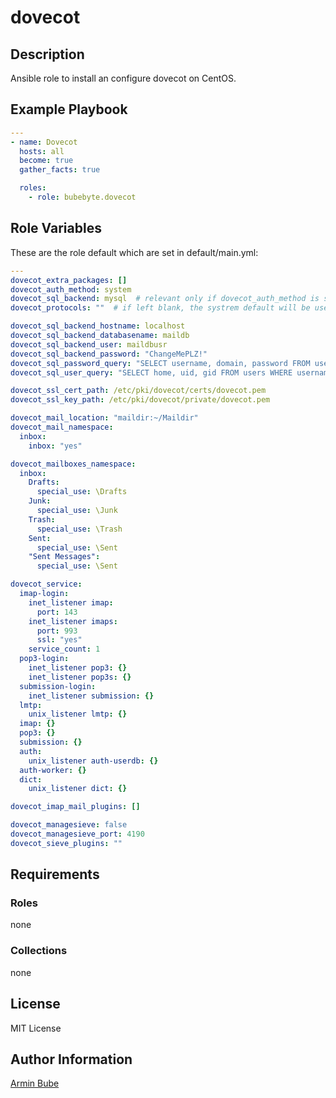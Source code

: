 # dovecot

## Description
Ansible role to install an configure dovecot on CentOS.

## Example Playbook
```YAML
---
- name: Dovecot
  hosts: all
  become: true
  gather_facts: true

  roles:
    - role: bubebyte.dovecot
```

## Role Variables
These are the role default which are set in default/main.yml:
```YAML
---
dovecot_extra_packages: []
dovecot_auth_method: system
dovecot_sql_backend: mysql  # relevant only if dovecot_auth_method is set to sql
dovecot_protocols: ""  # if left blank, the systrem default will be used

dovecot_sql_backend_hostname: localhost
dovecot_sql_backend_databasename: maildb
dovecot_sql_backend_user: maildbusr
dovecot_sql_backend_password: "ChangeMePLZ!"
dovecot_sql_password_query: "SELECT username, domain, password FROM users WHERE username = '%Ln' AND domain = '%Ld' AND active = 'Y'"
dovecot_sql_user_query: "SELECT home, uid, gid FROM users WHERE username = '%Ln' AND domain = '%Ld' AND active = 'Y'"

dovecot_ssl_cert_path: /etc/pki/dovecot/certs/dovecot.pem
dovecot_ssl_key_path: /etc/pki/dovecot/private/dovecot.pem

dovecot_mail_location: "maildir:~/Maildir"
dovecot_mail_namespace:
  inbox:
    inbox: "yes"

dovecot_mailboxes_namespace:
  inbox:
    Drafts:
      special_use: \Drafts
    Junk:
      special_use: \Junk
    Trash:
      special_use: \Trash
    Sent:
      special_use: \Sent
    "Sent Messages":
      special_use: \Sent

dovecot_service:
  imap-login:
    inet_listener imap:
      port: 143
    inet_listener imaps:
      port: 993
      ssl: "yes"
    service_count: 1
  pop3-login:
    inet_listener pop3: {}
    inet_listener pop3s: {}
  submission-login:
    inet_listener submission: {}
  lmtp:
    unix_listener lmtp: {}
  imap: {}
  pop3: {}
  submission: {}
  auth:
    unix_listener auth-userdb: {}
  auth-worker: {}
  dict:
    unix_listener dict: {}

dovecot_imap_mail_plugins: []

dovecot_managesieve: false
dovecot_managesieve_port: 4190
dovecot_sieve_plugins: ""
```

## Requirements

### Roles
none

### Collections
none

## License
MIT License

## Author Information
[Armin Bube](https://bubebyte.de)
